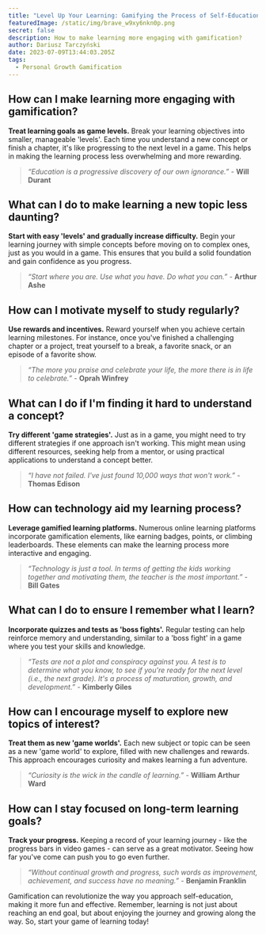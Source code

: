 ```yaml
---
title: "Level Up Your Learning: Gamifying the Process of Self-Education"
featuredImage: /static/img/brave_w9xy6nkn0p.png
secret: false
description: How to make learning more engaging with gamification?
author: Dariusz Tarczyński
date: 2023-07-09T13:44:03.205Z
tags:
  - Personal Growth Gamification
---
```

## How can I make learning more engaging with gamification?

**Treat learning goals as game levels.** Break your learning objectives into smaller, manageable 'levels'. Each time you understand a new concept or finish a chapter, it's like progressing to the next level in a game. This helps in making the learning process less overwhelming and more rewarding.

> *“Education is a progressive discovery of our own ignorance.”* - **Will Durant**

## What can I do to make learning a new topic less daunting?

**Start with easy 'levels' and gradually increase difficulty.** Begin your learning journey with simple concepts before moving on to complex ones, just as you would in a game. This ensures that you build a solid foundation and gain confidence as you progress.

> *“Start where you are. Use what you have. Do what you can.”* - **Arthur Ashe**

## How can I motivate myself to study regularly?

**Use rewards and incentives.** Reward yourself when you achieve certain learning milestones. For instance, once you've finished a challenging chapter or a project, treat yourself to a break, a favorite snack, or an episode of a favorite show.

> *“The more you praise and celebrate your life, the more there is in life to celebrate.”* - **Oprah Winfrey**

## What can I do if I'm finding it hard to understand a concept?

**Try different 'game strategies'.** Just as in a game, you might need to try different strategies if one approach isn't working. This might mean using different resources, seeking help from a mentor, or using practical applications to understand a concept better.

> *“I have not failed. I've just found 10,000 ways that won't work.”* - **Thomas Edison**

## How can technology aid my learning process?

**Leverage gamified learning platforms.** Numerous online learning platforms incorporate gamification elements, like earning badges, points, or climbing leaderboards. These elements can make the learning process more interactive and engaging.

> *“Technology is just a tool. In terms of getting the kids working together and motivating them, the teacher is the most important.”* - **Bill Gates**

## What can I do to ensure I remember what I learn?

**Incorporate quizzes and tests as 'boss fights'.** Regular testing can help reinforce memory and understanding, similar to a 'boss fight' in a game where you test your skills and knowledge.

> *“Tests are not a plot and conspiracy against you. A test is to determine what you know, to see if you're ready for the next level (i.e., the next grade). It's a process of maturation, growth, and development.”* - **Kimberly Giles**

## How can I encourage myself to explore new topics of interest?

**Treat them as new 'game worlds'.** Each new subject or topic can be seen as a new 'game world' to explore, filled with new challenges and rewards. This approach encourages curiosity and makes learning a fun adventure.

> *“Curiosity is the wick in the candle of learning.”* - **William Arthur Ward**

## How can I stay focused on long-term learning goals?

**Track your progress.** Keeping a record of your learning journey - like the progress bars in video games - can serve as a great motivator. Seeing how far you've come can push you to go even further.

> *“Without continual growth and progress, such words as improvement, achievement, and success have no meaning.”* - **Benjamin Franklin**

Gamification can revolutionize the way you approach self-education, making it more fun and effective. Remember, learning is not just about reaching an end goal, but about enjoying the journey and growing along the way. So, start your game of learning today!